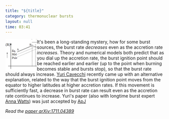 ```yaml
---
title: "${title}"
category: thermonuclear bursts
layout: null
time: 03:41
---
```

<!-- converted from blosxom format post by dkg 22.1.2022 -->
<img src="images/burst_rate.jpeg" width="100" align="left">
It's been a long-standing mystery, how for some burst sources, the burst rate 
<em>decreases</em> even as the accretion rate <em>increases</em>. Theory
and numerical models both predict that as you dial up the accretion rate,
the burst ignition point should be reached earlier and earlier (up to the
point when burning becomes stable and bursts stop), so that the burst rate
should always increase. <a href="https://web.astro.princeton.edu/people/yuri-cavecchi">Yuri Cavecchi</a> recently came up with an alternative explanation,
related to the way that the burst ignition point moves from the
equator to higher latitudes at higher accretion rates. If this movement
is sufficiently fast, a decrease in burst rate can result even as the accretion
rate continues to increase. Yuri's paper (also with longtime burst expert
<a href="https://staff.fnwi.uva.nl/a.l.watts">Anna Watts</a>) was just accepted
by <a href="http://iopscience.iop.org/journal/0004-637X">ApJ</a>
</p>
<p><em>Read the <a href="https://arxiv.org/abs/1711.04389">paper arXiv:1711.04389</a></em>
